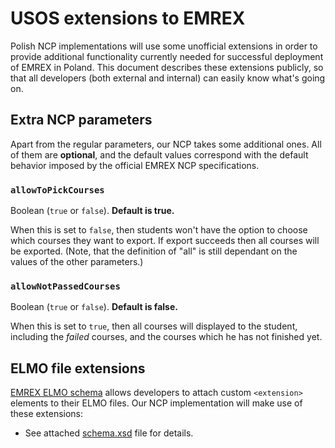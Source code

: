 USOS extensions to EMREX
========================

Polish NCP implementations will use some unofficial extensions in order to
provide additional functionality currently needed for successful deployment of
EMREX in Poland. This document describes these extensions publicly, so that all
developers (both external and internal) can easily know what's going on.

Extra NCP parameters
--------------------

Apart from the regular parameters, our NCP takes some additional ones. All of
them are **optional**, and the default values correspond with the default
behavior imposed by the official EMREX NCP specifications.


### `allowToPickCourses`

Boolean (`true` or `false`). **Default is true.**

When this is set to `false`, then students won't have the option to choose
which courses they want to export. If export succeeds then all courses will be
exported. (Note, that the definition of "all" is still dependant on the values
of the other parameters.)


### `allowNotPassedCourses`

Boolean (`true` or `false`). **Default is false.**

When this is set to `true`, then all courses will displayed to the student,
including the *failed* courses, and the courses which he has not finished yet.


ELMO file extensions
--------------------

[EMREX ELMO schema][elmo-spec] allows developers to attach custom `<extension>`
elements to their ELMO files. Our NCP implementation will make use of these
extensions:

 * See attached [schema.xsd](schema.xsd) file for details.


[elmo-spec]: https://github.com/emrex-eu/elmo-schemas
